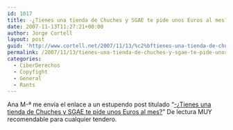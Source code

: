 ```yaml
---
id: 1017
title: -¿Tienes una tienda de Chuches y SGAE te pide unos Euros al mes?
date: 2007-11-13T11:27:21+00:00
author: Jorge Cortell
layout: post
guid: 'http://www.cortell.net/2007/11/13/%c2%bftienes-una-tienda-de-chuches-y-sgae-te-pide-unos-euros-al-mes/'
permalink: /2007/11/13/tienes-una-tienda-de-chuches-y-sgae-te-pide-unos-euros-al-mes/
categories:
  - CiberDerechos
  - Copyfight
  - General
  - Rants
---
```

Ana M-ª me enví­a el enlace a un estupendo post titulado &#8220;<a target="_blank" title="post" href="http://www.sgaecontratraxtore.com/cms/index.php?page=tienes-una-tienda-de-chuches-y-sgae-te-pide-unos-euros-al-mes">-¿Tienes una tienda de Chuches y SGAE te pide unos Euros al mes?</a>&#8221; De lectura MUY recomendable para cualquier tendero.